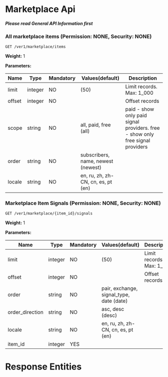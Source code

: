 # Marketplace Api
#### _Please read General API Information first_
### All marketplace items (Permission: NONE, Security: NONE)
```
GET /ver1/marketplace/items
```
**Weight:**
1

**Parameters:**

Name | Type | Mandatory | Values(default) | Description
------------ | ------------ | ------------ | ------------ | ------------
limit | integer | NO |  (50) | Limit records. Max: 1_000
offset | integer | NO |   | Offset records
scope | string | NO | all, paid, free (all) | paid - show only paid signal providers. free - show only free signal providers
order | string | NO | subscribers, name, newest (newest) | 
locale | string | NO | en, ru, zh, zh-CN, cn, es, pt (en) | 
### Marketplace Item Signals (Permission: NONE, Security: NONE)
```
GET /ver1/marketplace/{item_id}/signals
```
**Weight:**
1

**Parameters:**

Name | Type | Mandatory | Values(default) | Description
------------ | ------------ | ------------ | ------------ | ------------
limit | integer | NO |  (50) | Limit records. Max: 1_000
offset | integer | NO |   | Offset records
order | string | NO | pair, exchange, signal_type, date (date) | 
order_direction | string | NO | asc, desc (desc) | 
locale | string | NO | en, ru, zh, zh-CN, cn, es, pt (en) | 
item_id | integer | YES |   | 
# Response Entities 
